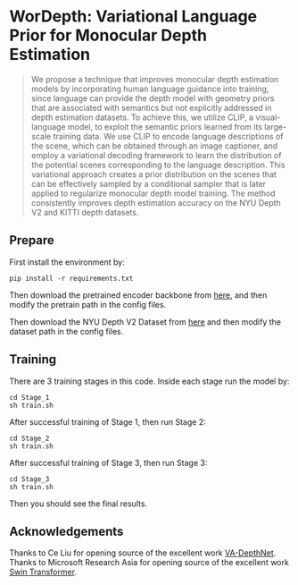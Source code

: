 # WorDepth: Variational Language Prior for Monocular Depth Estimation
>We propose a technique that improves monocular depth estimation models by incorporating human language guidance into training, since language can provide the depth model with geometry priors that are associated with semantics but not explicitly addressed in depth estimation datasets. To achieve this, we utilize CLIP, a visual-language model, to exploit the semantic priors learned from its large-scale training data. We use CLIP to encode language descriptions of the scene, which can be obtained through an image captioner, and employ a variational decoding framework to learn the distribution of the potential scenes corresponding to the language description. This variational approach creates a prior distribution on the scenes that can be effectively sampled by a conditional sampler that is later applied to regularize monocular depth model training. The method consistently improves depth estimation accuracy on the NYU Depth V2 and KITTI depth datasets. 


## Prepare
First install the environment by:
```
pip install -r requirements.txt
```

Then download the pretrained encoder backbone from [here](https://github.com/microsoft/Swin-Transformer), and then modify the pretrain path in the config files.

Then download the NYU Depth V2 Dataset from [here](https://cs.nyu.edu/~silberman/datasets/nyu_depth_v2.html) and then modify the dataset path in the config files.
## Training
There are 3 training stages in this code. Inside each stage run the model by:
```
cd Stage_1
sh train.sh
```

After successful training of Stage 1, then run Stage 2:
```
cd Stage_2
sh train.sh
```

After successful training of Stage 3, then run Stage 3:
```
cd Stage_3
sh train.sh
```
Then you should see the final results.



## Acknowledgements
Thanks to Ce Liu for opening source of the excellent work [VA-DepthNet](https://github.com/cnexah/VA-DepthNet/tree/main).
Thanks to Microsoft Research Asia for opening source of the excellent work [Swin Transformer](https://github.com/microsoft/Swin-Transformer).

